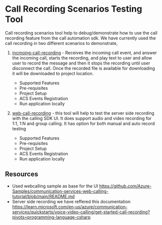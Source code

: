 # Call Recording Scenarios Testing Tool

Call recording scenarios tool help to debug/demonstrate how to use the call recording feature from the call automation sdk. We have currently used the call recording in two different scenarios to demonstrate,

1. [incmoing-call-recording](https://github.com/Azure-Samples/communication-services-recording/blob/main/call-recording-scenarios/incoming-call-recording/README.md) - Receives the incoming call event, and answer the incoming call, starts the recording, and play text to user and allow user to record the message and then it stops the recording until user disconnect the call. Once the recorded file is available for downloading it will be downloaded to project location.
   * Supported Features
   * Pre-requisites
   * Project Setup
   * ACS Events Registration
   * Run application locally
   
3. [web-call-recording](https://github.com/Azure-Samples/communication-services-recording/blob/main/call-recording-scenarios/web-call-recording/README.md) - this tool will help to test the server side recording with the calling SDK UI. It does support audio and video recording for 1:1, 1:N and group calling. It has option for both manual and auto record testing
   * Supported Features
   * Pre-requisites
   * Project Setup
   * ACS Events Registration
   * Run application locally

## Resources

* Used webcalling sample as base for the UI https://github.com/Azure-Samples/communication-services-web-calling-tutorial/blob/main/README.md
* Server side recording we have reffered this documentation https://learn.microsoft.com/en-us/azure/communication-services/quickstarts/voice-video-calling/get-started-call-recording?pivots=programming-language-csharp
